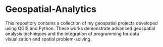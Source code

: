# Geospatial-Analytics
This repository contains a collection of my geospatial projects developed using QGIS and Python. These works demonstrate advanced geospatial analysis techniques and the integration of programming for data visualization and spatial problem-solving.
